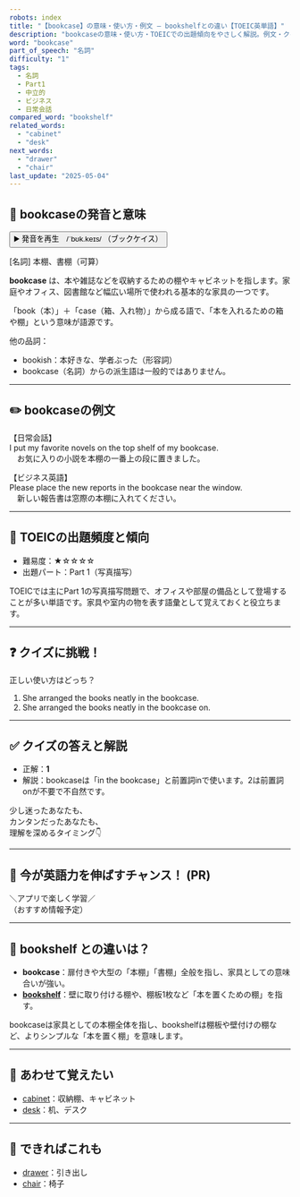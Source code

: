 ```yaml
---
robots: index
title: "【bookcase】の意味・使い方・例文 ― bookshelfとの違い【TOEIC英単語】"
description: "bookcaseの意味・使い方・TOEICでの出題傾向をやさしく解説。例文・クイズ付きでbookshelfとの違いもわかりやすく学べます。"
word: "bookcase"
part_of_speech: "名詞"
difficulty: "1"
tags:
  - 名詞
  - Part1
  - 中立的
  - ビジネス
  - 日常会話
compared_word: "bookshelf"
related_words:
  - "cabinet"
  - "desk"
next_words:
  - "drawer"
  - "chair"
last_update: "2025-05-04"
---
```


## 🔰 bookcaseの発音と意味

<button class="play-audio" onclick="playTTS('bookcase')">
  <span class="play-audio-main">
    ▶️ 発音を再生　/ˈbʊk.keɪs/
  </span>
  <span class="play-audio-sub">
    （ブックケイス）
  </span>
</button>

[名詞] 本棚、書棚（可算）

**bookcase** は、本や雑誌などを収納するための棚やキャビネットを指します。家庭やオフィス、図書館など幅広い場所で使われる基本的な家具の一つです。

「book（本）」＋「case（箱、入れ物）」から成る語で、「本を入れるための箱や棚」という意味が語源です。

他の品詞：  
- bookish：本好きな、学者ぶった（形容詞）
- bookcase（名詞）からの派生語は一般的ではありません。

---

## ✏️ bookcaseの例文

【日常会話】  
I put my favorite novels on the top shelf of my bookcase.  
　お気に入りの小説を本棚の一番上の段に置きました。

【ビジネス英語】  
Please place the new reports in the bookcase near the window.  
　新しい報告書は窓際の本棚に入れてください。

---

## 🎯 TOEICの出題頻度と傾向

- 難易度：★☆☆☆☆
- 出題パート：Part 1（写真描写）

TOEICでは主にPart 1の写真描写問題で、オフィスや部屋の備品として登場することが多い単語です。家具や室内の物を表す語彙として覚えておくと役立ちます。

---

## ❓ クイズに挑戦！

正しい使い方はどっち？

1. She arranged the books neatly in the bookcase.  
2. She arranged the books neatly in the bookcase on.

---

## ✅ クイズの答えと解説

- 正解：**1**
- 解説：bookcaseは「in the bookcase」と前置詞inで使います。2は前置詞onが不要で不自然です。

少し迷ったあなたも、  
カンタンだったあなたも、  
理解を深めるタイミング👇️

---

## 🚀 今が英語力を伸ばすチャンス！ (PR)

<div class="info-center">
＼アプリで楽しく学習／<br>  
（おすすめ情報予定）
</div>

---

## 🤔  bookshelf との違いは？

- **bookcase**：扉付きや大型の「本棚」「書棚」全般を指し、家具としての意味合いが強い。
- **[bookshelf](/word/bookshelf)**：壁に取り付ける棚や、棚板1枚など「本を置くための棚」を指す。

bookcaseは家具としての本棚全体を指し、bookshelfは棚板や壁付けの棚など、よりシンプルな「本を置く棚」を意味します。

---

## 🧩 あわせて覚えたい

- [cabinet](/word/cabinet)：収納棚、キャビネット
- [desk](/word/desk)：机、デスク

---

## 📖 できればこれも

- [drawer](/word/drawer)：引き出し
- [chair](/word/chair)：椅子

<!-- cvid: aid07_bid16 -->
